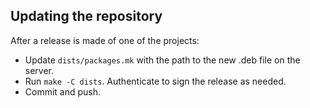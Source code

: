 ## Updating the repository

After a release is made of one of the projects:

- Update `dists/packages.mk` with the path to the new .deb file on the
  server.
- Run `make -C dists`. Authenticate to sign the release as needed.
- Commit and push.
